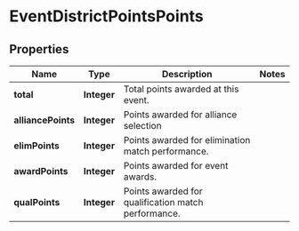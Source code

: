 
# EventDistrictPointsPoints

## Properties
Name | Type | Description | Notes
------------ | ------------- | ------------- | -------------
**total** | **Integer** | Total points awarded at this event. | 
**alliancePoints** | **Integer** | Points awarded for alliance selection | 
**elimPoints** | **Integer** | Points awarded for elimination match performance. | 
**awardPoints** | **Integer** | Points awarded for event awards. | 
**qualPoints** | **Integer** | Points awarded for qualification match performance. | 



